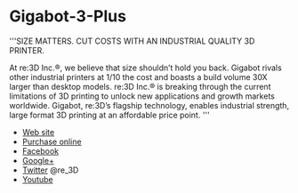 # Gigabot-3-Plus
'''SIZE MATTERS. CUT COSTS WITH AN INDUSTRIAL QUALITY 3D PRINTER.

At re:3D Inc.®, we believe that size shouldn’t hold you back. Gigabot rivals other industrial printers at 1/10 the cost and boasts a build volume 30X larger than desktop models. re:3D Inc.® is breaking through the current limitations of 3D printing to unlock new applications and growth markets worldwide. Gigabot, re:3D’s flagship technology, enables industrial strength, large format 3D printing at an affordable price point. ''' 

* [Web site](http://www.re3d.org)
* [Purchase online](http://shop.re3d.org)
* [Facebook](https://www.facebook.com/re3Dprinting) 
* [Google+](https://plus.google.com/communities/114716235598926363512)
* [Twitter](https://twitter.com/re_3d) @re_3D
* [Youtube](https://www.youtube.com/channel/UCYQ5gybxRj0CTDp9WIwy6Yg)
